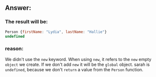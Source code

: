 ## Answer:

### The result will be:

```javascript
Person {firstName: "Lydia", lastName: "Hallie"}
undefined
```

### reason:

We didn't use the `new` keyword. When using `new`, it refers to the `new` empty `object` we create. If we don't add `new` it will be the `global` object.
sarah is `undefined`, because we don't `return` a value from the `Person` function.
